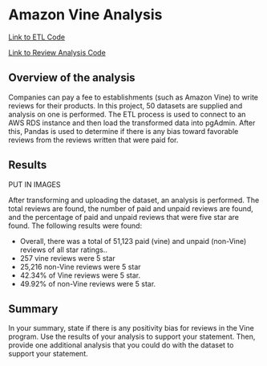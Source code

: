 # Amazon Vine Analysis

[Link to ETL Code](https://github.com/c-geisel/Amazon_Vine_Analysis/blob/main/Amazon_Reviews_ETL.ipynb)

[Link to Review Analysis Code](https://github.com/c-geisel/Amazon_Vine_Analysis/blob/main/Vine_Review_Analysis.ipynb)

## Overview of the analysis 
Companies can pay a fee to establishments (such as Amazon Vine) to write reviews for their products. In this project, 50 datasets are supplied and analysis on one is performed. The ETL process is used to connect to an AWS RDS instance and then load the transformed data into pgAdmin. After this, Pandas is used to determine if there is any bias toward favorable reviews from the reviews written that were paid for. 

## Results 
PUT IN IMAGES 

After transforming and uploading the dataset, an analysis is performed. The total reviews are found, the number of paid and unpaid reviews are found, and the percentage of paid and unpaid reviews that were five star are found. The following results were found: 
- Overall, there was a total of 51,123 paid (vine) and unpaid (non-Vine) reviews of all star ratings.. 
- 257 vine reviews were 5 star
- 25,216 non-Vine reviews were 5 star
- 42.34% of Vine reviews were 5 star.
- 49.92% of non-Vine reviews were 5 star.

## Summary
In your summary, state if there is any positivity bias for reviews in the Vine program. Use the results of your analysis to support your statement. Then, provide one additional analysis that you could do with the dataset to support your statement.
